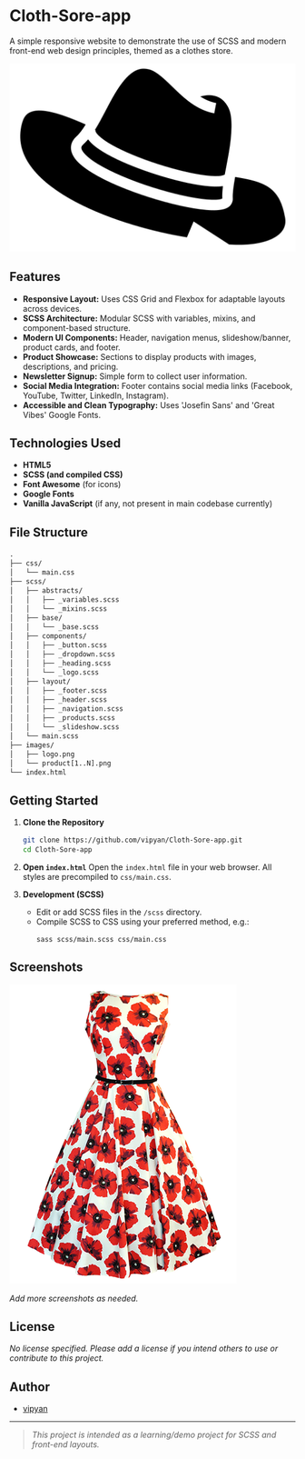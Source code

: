 # Cloth-Sore-app

A simple responsive website to demonstrate the use of SCSS and modern front-end web design principles, themed as a clothes store.

![Logo](images/logo.png)

## Features

- **Responsive Layout:** Uses CSS Grid and Flexbox for adaptable layouts across devices.
- **SCSS Architecture:** Modular SCSS with variables, mixins, and component-based structure.
- **Modern UI Components:** Header, navigation menus, slideshow/banner, product cards, and footer.
- **Product Showcase:** Sections to display products with images, descriptions, and pricing.
- **Newsletter Signup:** Simple form to collect user information.
- **Social Media Integration:** Footer contains social media links (Facebook, YouTube, Twitter, LinkedIn, Instagram).
- **Accessible and Clean Typography:** Uses 'Josefin Sans' and 'Great Vibes' Google Fonts.

## Technologies Used

- **HTML5**
- **SCSS (and compiled CSS)**
- **Font Awesome** (for icons)
- **Google Fonts**
- **Vanilla JavaScript** (if any, not present in main codebase currently)

## File Structure

```
.
├── css/
│   └── main.css
├── scss/
│   ├── abstracts/
│   │   ├── _variables.scss
│   │   └── _mixins.scss
│   ├── base/
│   │   └── _base.scss
│   ├── components/
│   │   ├── _button.scss
│   │   ├── _dropdown.scss
│   │   ├── _heading.scss
│   │   └── _logo.scss
│   ├── layout/
│   │   ├── _footer.scss
│   │   ├── _header.scss
│   │   ├── _navigation.scss
│   │   ├── _products.scss
│   │   └── _slideshow.scss
│   └── main.scss
├── images/
│   ├── logo.png
│   └── product[1..N].png
└── index.html
```

## Getting Started

1. **Clone the Repository**
   ```bash
   git clone https://github.com/vipyan/Cloth-Sore-app.git
   cd Cloth-Sore-app
   ```

2. **Open `index.html`**
   Open the `index.html` file in your web browser. All styles are precompiled to `css/main.css`.

3. **Development (SCSS)**
   - Edit or add SCSS files in the `/scss` directory.
   - Compile SCSS to CSS using your preferred method, e.g.:
     ```
     sass scss/main.scss css/main.css
     ```

## Screenshots

![Demo](images/product1.png)

*Add more screenshots as needed.*

## License

*No license specified. Please add a license if you intend others to use or contribute to this project.*

## Author

- [vipyan](https://github.com/vipyan)

---

> _This project is intended as a learning/demo project for SCSS and front-end layouts._
